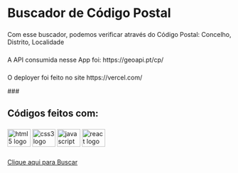<h1 align="left">Buscador de Código Postal</h1>

###

<p align="left">Com esse buscador, podemos verificar através do Código Postal: Concelho, Distrito, Localidade</p>

###

<p align="left">A API consumida nesse App foi: https://geoapi.pt/cp/</p>

###
<p align="left">O deployer foi feito no site https://vercel.com/</p>
###

<h2 align="left">Códigos feitos com:</h2>

###

<div align="left">
  <img src="https://cdn.jsdelivr.net/gh/devicons/devicon/icons/html5/html5-original.svg" height="40" width="52" alt="html5 logo"  />
  <img src="https://cdn.jsdelivr.net/gh/devicons/devicon/icons/css3/css3-original.svg" height="40" width="52" alt="css3 logo"  />
  <img src="https://cdn.jsdelivr.net/gh/devicons/devicon/icons/javascript/javascript-original.svg" height="40" width="52" alt="javascript logo"  />
  <img src="https://cdn.jsdelivr.net/gh/devicons/devicon/icons/react/react-original.svg" height="40" width="52" alt="react logo"  />
</div>

###

[Clique aqui para Buscar](https://buscador-f3johqoh2-duartealex1.vercel.app/)

###
